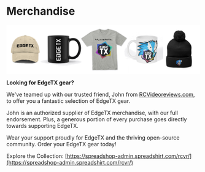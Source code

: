 
# Merchandise

<p align="center">
<a><img src="/assets/merch.png?raw=true" align="center" width="900"></a>
</P>


**Looking for EdgeTX gear?**

We've teamed up with our trusted friend, John from [RCVideoreviews.com](https://rcvideoreviews.com/), to offer you a fantastic selection of EdgeTX gear.

John is an authorized supplier of EdgeTX merchandise, with our full endorsement. Plus, a generous portion of every purchase goes directly towards supporting EdgeTX.


Wear your support proudly for EdgeTX and the thriving open-source community. Order your EdgeTX gear today!


Explore the Collection: [https://spreadshop-admin.spreadshirt.com/rcvr/](https://spreadshop-admin.spreadshirt.com/rcvr/)
